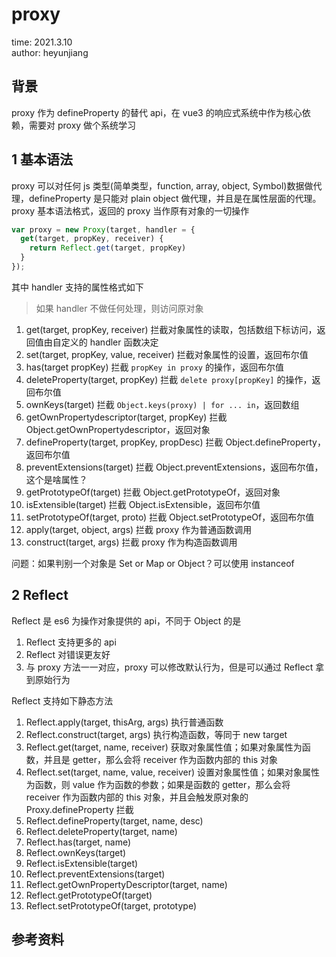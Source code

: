 # proxy

time: 2021.3.10  
author: heyunjiang

## 背景

proxy 作为 defineProperty 的替代 api，在 vue3 的响应式系统中作为核心依赖，需要对 proxy 做个系统学习

## 1 基本语法

proxy 可以对任何 js 类型(简单类型，function, array, object, Symbol)数据做代理，defineProperty 是只能对 plain object 做代理，并且是在属性层面的代理。  
proxy 基本语法格式，返回的 proxy 当作原有对象的一切操作  
```javascript
var proxy = new Proxy(target, handler = {
  get(target, propKey, receiver) {
    return Reflect.get(target, propKey)
  }
});
```

其中 handler 支持的属性格式如下  
> 如果 handler 不做任何处理，则访问原对象  
1. get(target, propKey, receiver) 拦截对象属性的读取，包括数组下标访问，返回值由自定义的 handler 函数决定
2. set(target, propKey, value, receiver) 拦截对象属性的设置，返回布尔值
3. has(target propKey) 拦截 `propKey in proxy` 的操作，返回布尔值
4. deleteProperty(target, propKey) 拦截 `delete proxy[propKey]` 的操作，返回布尔值
5. ownKeys(target) 拦截 `Object.keys(proxy) | for ... in`，返回数组
6. getOwnPropertydescriptor(target, propKey) 拦截 Object.getOwnPropertydescriptor，返回对象
7. defineProperty(target, propKey, propDesc) 拦截 Object.defineProperty，返回布尔值
8. preventExtensions(target) 拦截 Object.preventExtensions，返回布尔值，这个是啥属性？
9. getPrototypeOf(target) 拦截 Object.getPrototypeOf，返回对象
10. isExtensible(target) 拦截 Object.isExtensible，返回布尔值
11. setPrototypeOf(target, proto) 拦截 Object.setPrototypeOf，返回布尔值
12. apply(target, object, args) 拦截 proxy 作为普通函数调用
13. construct(target, args) 拦截 proxy 作为构造函数调用

问题：如果判别一个对象是 Set or Map or Object？可以使用 instanceof

## 2 Reflect

Reflect 是 es6 为操作对象提供的 api，不同于 Object 的是  
1. Reflect 支持更多的 api
2. Reflect 对错误更友好
3. 与 proxy 方法一一对应，proxy 可以修改默认行为，但是可以通过 Reflect 拿到原始行为

Reflect 支持如下静态方法  
1. Reflect.apply(target, thisArg, args) 执行普通函数
2. Reflect.construct(target, args) 执行构造函数，等同于 new target
3. Reflect.get(target, name, receiver) 获取对象属性值；如果对象属性为函数，并且是 getter，那么会将 receiver 作为函数内部的 this 对象
4. Reflect.set(target, name, value, receiver) 设置对象属性值；如果对象属性为函数，则 value 作为函数的参数；如果是函数的 getter，那么会将 receiver 作为函数内部的 this 对象，并且会触发原对象的 Proxy.defineProperty 拦截
5. Reflect.defineProperty(target, name, desc)
6. Reflect.deleteProperty(target, name)
7. Reflect.has(target, name)
8. Reflect.ownKeys(target)
9. Reflect.isExtensible(target)
10. Reflect.preventExtensions(target)
11. Reflect.getOwnPropertyDescriptor(target, name)
12. Reflect.getPrototypeOf(target)
13. Reflect.setPrototypeOf(target, prototype)


## 参考资料
